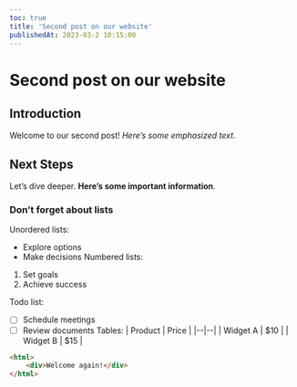 ```yaml
---
toc: true
title: 'Second post on our website'
publishedAt: 2023-03-2 10:15:00
---
```

# Second post on our website
## Introduction 
Welcome to our second post! *Here’s some emphasized text*.
## Next Steps
Let’s dive deeper. **Here’s some important information**.
### Don’t forget about lists
Unordered lists:
 - Explore options
 - Make decisions
Numbered lists:
 1. Set goals
 2. Achieve success
 
Todo list:
 - [ ] Schedule meetings
 - [ ] Review documents
Tables:
| Product | Price |
|--|--|
| Widget A | $10 |
| Widget B | $15 |
```html
<html>
	<div>Welcome again!</div>
</html>